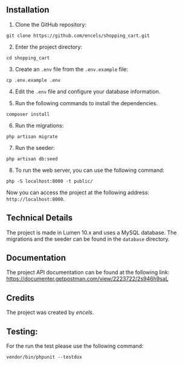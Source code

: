 ## Installation

1. Clone the GitHub repository:

```git clone https://github.com/encels/shopping_cart.git```

2. Enter the project directory:

```cd shopping_cart```

3. Create an `.env` file from the `.env.example` file:

```cp .env.example .env```

4. Edit the `.env` file and configure your database information.

5. Run the following commands to install the dependencies.

```composer install```

6. Run the migrations:

```php artisan migrate```

7. Run the seeder:

```php artisan db:seed```

8. To run the web server, you can use the following command:

```php -S localhost:8000 -t public/```

Now you can access the project at the following address: `http://localhost:8000`.

## Technical Details
The project is made in Lumen 10.x and uses a MySQL database. The migrations and the seeder can be found in the `database` directory.

## Documentation
The project API documentation can be found at the following link: https://documenter.getpostman.com/view/2223722/2s946h9saL

## Credits
The project was created by *encels*.

## Testing:
For the run the test please use the following command:

```vendor/bin/phpunit --testdox```